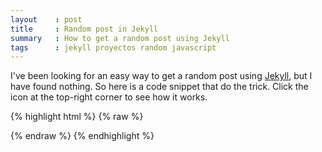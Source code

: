 ```yaml
---
layout    : post
title     : Random post in Jekyll
summary   : How to get a random post using Jekyll
tags      : jekyll proyectos random javascript
---
```


I've been looking for an easy way to get a random post using [Jekyll], but I have found nothing.
So here is a code snippet that do the trick.
Click the <i class="icon-random"> </i> icon at the top-right corner to see how it works.

{% highlight html %}
{% raw %}
<!-- navbar.html -->
<script>
   var posts = [];
   {% for post in site.posts %}
      posts.push("{{ post.url }}");
   {% endfor %}  

   $(function() {
      $('#random').click(function() {
         window.location = posts[Math.floor(Math.random() * posts.length)]; 
      });
   });
</script>

<div class="container">
   <div class="row-fluid">
      <div class="navbar">
         <div>
            <a id="random" class="random-post pull-right"><i class="icon-random"> </i>
            </a>
         </div>
      </div>
   </div>
</div>

{% endraw %}
{% endhighlight %}


[Jekyll]: https://github.com/mojombo/jekyll 
[GitHub Pages]: http://pages.github.com/ 
